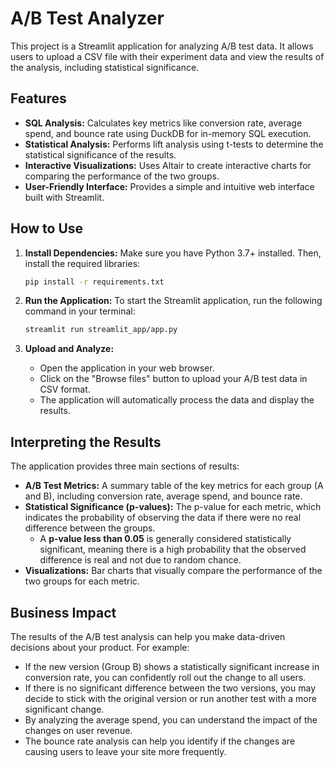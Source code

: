# A/B Test Analyzer

This project is a Streamlit application for analyzing A/B test data. It allows users to upload a CSV file with their experiment data and view the results of the analysis, including statistical significance.

## Features

- **SQL Analysis:** Calculates key metrics like conversion rate, average spend, and bounce rate using DuckDB for in-memory SQL execution.
- **Statistical Analysis:** Performs lift analysis using t-tests to determine the statistical significance of the results.
- **Interactive Visualizations:** Uses Altair to create interactive charts for comparing the performance of the two groups.
- **User-Friendly Interface:** Provides a simple and intuitive web interface built with Streamlit.

## How to Use

1.  **Install Dependencies:**
    Make sure you have Python 3.7+ installed. Then, install the required libraries:
    ```bash
    pip install -r requirements.txt
    ```

2.  **Run the Application:**
    To start the Streamlit application, run the following command in your terminal:
    ```bash
    streamlit run streamlit_app/app.py
    ```

3.  **Upload and Analyze:**
    - Open the application in your web browser.
    - Click on the "Browse files" button to upload your A/B test data in CSV format.
    - The application will automatically process the data and display the results.

## Interpreting the Results

The application provides three main sections of results:

-   **A/B Test Metrics:** A summary table of the key metrics for each group (A and B), including conversion rate, average spend, and bounce rate.
-   **Statistical Significance (p-values):** The p-value for each metric, which indicates the probability of observing the data if there were no real difference between the groups.
    -   A **p-value less than 0.05** is generally considered statistically significant, meaning there is a high probability that the observed difference is real and not due to random chance.
-   **Visualizations:** Bar charts that visually compare the performance of the two groups for each metric.

## Business Impact

The results of the A/B test analysis can help you make data-driven decisions about your product. For example:

-   If the new version (Group B) shows a statistically significant increase in conversion rate, you can confidently roll out the change to all users.
-   If there is no significant difference between the two versions, you may decide to stick with the original version or run another test with a more significant change.
-   By analyzing the average spend, you can understand the impact of the changes on user revenue.
-   The bounce rate analysis can help you identify if the changes are causing users to leave your site more frequently.
